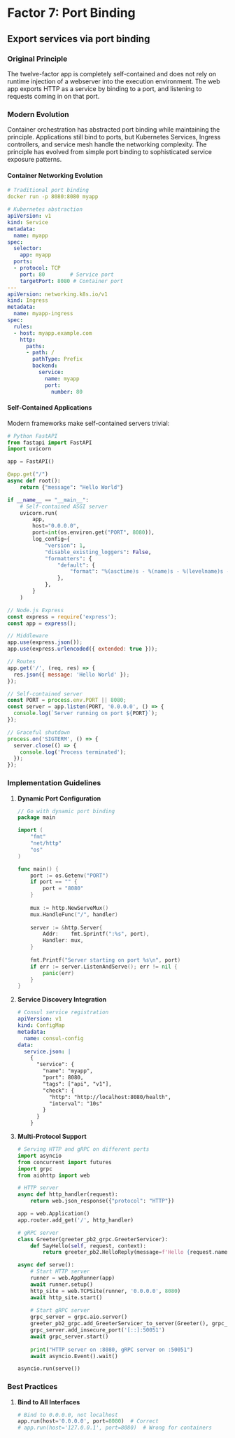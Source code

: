 # Factor 7: Port Binding

## Export services via port binding

### Original Principle

The twelve-factor app is completely self-contained and does not rely on runtime injection of a webserver into the execution environment. The web app exports HTTP as a service by binding to a port, and listening to requests coming in on that port.

### Modern Evolution

Container orchestration has abstracted port binding while maintaining the principle. Applications still bind to ports, but Kubernetes Services, Ingress controllers, and service mesh handle the networking complexity. The principle has evolved from simple port binding to sophisticated service exposure patterns.

#### Container Networking Evolution

```yaml
# Traditional port binding
docker run -p 8080:8080 myapp

# Kubernetes abstraction
apiVersion: v1
kind: Service
metadata:
  name: myapp
spec:
  selector:
    app: myapp
  ports:
  - protocol: TCP
    port: 80        # Service port
    targetPort: 8080 # Container port
---
apiVersion: networking.k8s.io/v1
kind: Ingress
metadata:
  name: myapp-ingress
spec:
  rules:
  - host: myapp.example.com
    http:
      paths:
      - path: /
        pathType: Prefix
        backend:
          service:
            name: myapp
            port:
              number: 80
```

#### Self-Contained Applications

Modern frameworks make self-contained servers trivial:

```python
# Python FastAPI
from fastapi import FastAPI
import uvicorn

app = FastAPI()

@app.get("/")
async def root():
    return {"message": "Hello World"}

if __name__ == "__main__":
    # Self-contained ASGI server
    uvicorn.run(
        app,
        host="0.0.0.0",
        port=int(os.environ.get("PORT", 8080)),
        log_config={
            "version": 1,
            "disable_existing_loggers": False,
            "formatters": {
                "default": {
                    "format": "%(asctime)s - %(name)s - %(levelname)s - %(message)s",
                },
            },
        }
    )
```

```javascript
// Node.js Express
const express = require('express');
const app = express();

// Middleware
app.use(express.json());
app.use(express.urlencoded({ extended: true }));

// Routes
app.get('/', (req, res) => {
  res.json({ message: 'Hello World' });
});

// Self-contained server
const PORT = process.env.PORT || 8080;
const server = app.listen(PORT, '0.0.0.0', () => {
  console.log(`Server running on port ${PORT}`);
});

// Graceful shutdown
process.on('SIGTERM', () => {
  server.close(() => {
    console.log('Process terminated');
  });
});
```

### Implementation Guidelines

1. **Dynamic Port Configuration**
    
    ```go
    // Go with dynamic port binding
    package main
    
    import (
        "fmt"
        "net/http"
        "os"
    )
    
    func main() {
        port := os.Getenv("PORT")
        if port == "" {
            port = "8080"
        }
        
        mux := http.NewServeMux()
        mux.HandleFunc("/", handler)
        
        server := &http.Server{
            Addr:    fmt.Sprintf(":%s", port),
            Handler: mux,
        }
        
        fmt.Printf("Server starting on port %s\n", port)
        if err := server.ListenAndServe(); err != nil {
            panic(err)
        }
    }
    ```
    
2. **Service Discovery Integration**
    
    ```yaml
    # Consul service registration
    apiVersion: v1
    kind: ConfigMap
    metadata:
      name: consul-config
    data:
      service.json: |
        {
          "service": {
            "name": "myapp",
            "port": 8080,
            "tags": ["api", "v1"],
            "check": {
              "http": "http://localhost:8080/health",
              "interval": "10s"
            }
          }
        }
    ```
    
3. **Multi-Protocol Support**
    
    ```python
    # Serving HTTP and gRPC on different ports
    import asyncio
    from concurrent import futures
    import grpc
    from aiohttp import web
    
    # HTTP server
    async def http_handler(request):
        return web.json_response({"protocol": "HTTP"})
    
    app = web.Application()
    app.router.add_get('/', http_handler)
    
    # gRPC server
    class Greeter(greeter_pb2_grpc.GreeterServicer):
        def SayHello(self, request, context):
            return greeter_pb2.HelloReply(message=f'Hello {request.name}')
    
    async def serve():
        # Start HTTP server
        runner = web.AppRunner(app)
        await runner.setup()
        http_site = web.TCPSite(runner, '0.0.0.0', 8080)
        await http_site.start()
        
        # Start gRPC server
        grpc_server = grpc.aio.server()
        greeter_pb2_grpc.add_GreeterServicer_to_server(Greeter(), grpc_server)
        grpc_server.add_insecure_port('[::]:50051')
        await grpc_server.start()
        
        print("HTTP server on :8080, gRPC server on :50051")
        await asyncio.Event().wait()
    
    asyncio.run(serve())
    ```
    

### Best Practices

1. **Bind to All Interfaces**
    
    ```python
    # Bind to 0.0.0.0, not localhost
    app.run(host='0.0.0.0', port=8080)  # Correct
    # app.run(host='127.0.0.1', port=8080)  # Wrong for containers
    ```